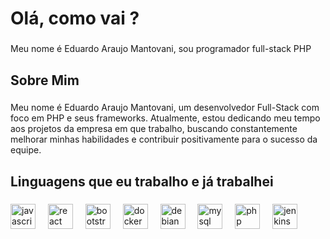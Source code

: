 <h1 align="left">Olá, como vai ?</h1>

###

<p align="left">Meu nome é Eduardo Araujo Mantovani, sou programador full-stack PHP</p>

###

<h2 align="left">Sobre Mim</h2>

###

<p align="left">Meu nome é Eduardo Araujo Mantovani, um desenvolvedor Full-Stack com foco em PHP e seus frameworks. Atualmente, estou dedicando meu tempo aos projetos da empresa em que trabalho, buscando constantemente melhorar minhas habilidades e contribuir positivamente para o sucesso da equipe.</p>

###

<h2 align="left">Linguagens que eu trabalho e já trabalhei</h2>

###

<div align="left">
  <img src="https://cdn.jsdelivr.net/gh/devicons/devicon/icons/javascript/javascript-original.svg" height="40" alt="javascript logo"  />
  <img width="12" />
  <img src="https://cdn.jsdelivr.net/gh/devicons/devicon/icons/react/react-original.svg" height="40" alt="react logo"  />
  <img width="12" />
  <img src="https://cdn.jsdelivr.net/gh/devicons/devicon/icons/bootstrap/bootstrap-original.svg" height="40" alt="bootstrap logo"  />
  <img width="12" />
  <img src="https://cdn.jsdelivr.net/gh/devicons/devicon/icons/docker/docker-original.svg" height="40" alt="docker logo"  />
  <img width="12" />
  <img src="https://cdn.jsdelivr.net/gh/devicons/devicon/icons/debian/debian-original.svg" height="40" alt="debian logo"  />
  <img width="12" />
  <img src="https://cdn.jsdelivr.net/gh/devicons/devicon/icons/mysql/mysql-original.svg" height="40" alt="mysql logo"  />
  <img width="12" />
  <img src="https://cdn.jsdelivr.net/gh/devicons/devicon/icons/php/php-original.svg" height="40" alt="php logo"  />
  <img width="12" />
  <img src="https://cdn.jsdelivr.net/gh/devicons/devicon/icons/jenkins/jenkins-line.svg" height="40" alt="jenkins logo"  />
</div>

###


###
  


